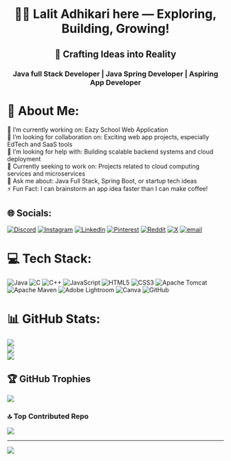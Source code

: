 <h1 align="center">🙋‍♂️ Lalit Adhikari here — Exploring, Building, Growing!</h1>
<h2 align="center">🎨 Crafting Ideas into Reality</h2>
<h3 align="center">Java full Stack Developer | Java Spring Developer | Aspiring App Developer</h3>

# 🚀 About Me:
🔭 I’m currently working on: Eazy School Web Application<br>👯 I’m looking for collaboration on: Exciting web app projects, especially EdTech and SaaS tools<br>🤝 I’m looking for help with: Building scalable backend systems and cloud deployment<br>🌱 Currently seeking to work on: Projects related to cloud computing services and microservices<br>💬 Ask me about: Java Full Stack, Spring Boot, or startup tech ideas<br>⚡ Fun Fact: I can brainstorm an app idea faster than I can make coffee!


## 🌐 Socials:
[![Discord](https://img.shields.io/badge/Discord-%237289DA.svg?logo=discord&logoColor=white)](https://discord.gg/tsRsKQb6) [![Instagram](https://img.shields.io/badge/Instagram-%23E4405F.svg?logo=Instagram&logoColor=white)](https://www.instagram.com/lalitadhikari30/) [![LinkedIn](https://img.shields.io/badge/LinkedIn-%230077B5.svg?logo=linkedin&logoColor=white)](https://www.linkedin.com/in/lalit-adhikari-1a85a51a7/) [![Pinterest](https://img.shields.io/badge/Pinterest-%23E60023.svg?logo=Pinterest&logoColor=white)](https://in.pinterest.com/lalitadhikari30/) [![Reddit](https://img.shields.io/badge/Reddit-%23FF4500.svg?logo=Reddit&logoColor=white)](https://www.reddit.com/user/Patient-Usual7256/) [![X](https://img.shields.io/badge/X-black.svg?logo=X&logoColor=white)](https://x.com/lalitadhikari_) [![email](https://img.shields.io/badge/Email-D14836?logo=gmail&logoColor=white)](mailto:adhikarilalit9968@gmail.com)
# 💻 Tech Stack:
![Java](https://img.shields.io/badge/java-%23ED8B00.svg?style=flat&logo=openjdk&logoColor=white) ![C](https://img.shields.io/badge/c-%2300599C.svg?style=flat&logo=c&logoColor=white) ![C++](https://img.shields.io/badge/c++-%2300599C.svg?style=flat&logo=c%2B%2B&logoColor=white) ![JavaScript](https://img.shields.io/badge/javascript-%23323330.svg?style=flat&logo=javascript&logoColor=%23F7DF1E) ![HTML5](https://img.shields.io/badge/html5-%23E34F26.svg?style=flat&logo=html5&logoColor=white) ![CSS3](https://img.shields.io/badge/css3-%231572B6.svg?style=flat&logo=css3&logoColor=white) ![Apache Tomcat](https://img.shields.io/badge/apache%20tomcat-%23F8DC75.svg?style=flat&logo=apache-tomcat&logoColor=black) ![Apache Maven](https://img.shields.io/badge/Apache%20Maven-C71A36?style=flat&logo=Apache%20Maven&logoColor=white) ![Adobe Lightroom](https://img.shields.io/badge/Adobe%20Lightroom-31A8FF.svg?style=flat&logo=Adobe%20Lightroom&logoColor=white) ![Canva](https://img.shields.io/badge/Canva-%2300C4CC.svg?style=flat&logo=Canva&logoColor=white) ![GitHub](https://img.shields.io/badge/github-%23121011.svg?style=flat&logo=github&logoColor=white)
# 📊 GitHub Stats:
![](https://github-readme-stats.vercel.app/api?username=Lalitadhikari99&theme=dark&hide_border=false&include_all_commits=true&count_private=true)<br/>
![](https://nirzak-streak-stats.vercel.app/?user=Lalitadhikari99&theme=dark&hide_border=false)<br/>
![](https://github-readme-stats.vercel.app/api/top-langs/?username=Lalitadhikari99&theme=dark&hide_border=false&include_all_commits=true&count_private=true&layout=compact)

## 🏆 GitHub Trophies
![](https://github-profile-trophy.vercel.app/?username=Lalitadhikari99&theme=radical&no-frame=false&no-bg=false&margin-w=4)

### 🔝 Top Contributed Repo
![](https://github-contributor-stats.vercel.app/api?username=Lalitadhikari99&limit=5&theme=dark&combine_all_yearly_contributions=true)

---
[![](https://visitcount.itsvg.in/api?id=Lalitadhikari99&icon=1&color=1)](https://visitcount.itsvg.in)

<!-- Proudly created with GPRM ( https://gprm.itsvg.in ) -->
